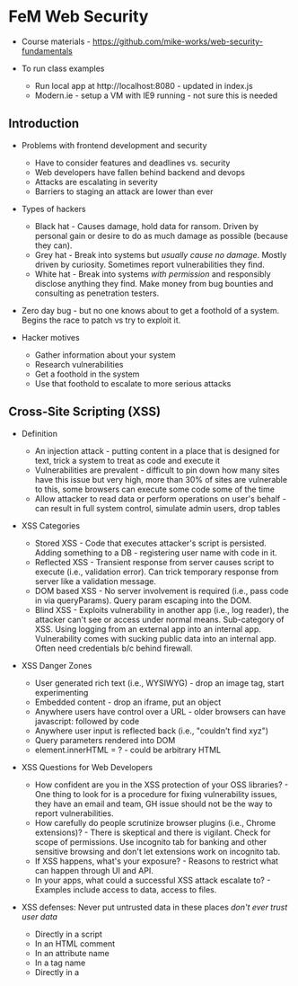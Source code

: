 # FeM Web Security

- Course materials - https://github.com/mike-works/web-security-fundamentals

- To run class examples

  - Run local app at http://localhost:8080 - updated in index.js
  - Modern.ie - setup a VM with IE9 running - not sure this is needed

## Introduction

- Problems with frontend development and security

  - Have to consider features and deadlines vs. security
  - Web developers have fallen behind backend and devops
  - Attacks are escalating in severity
  - Barriers to staging an attack are lower than ever

- Types of hackers

  - Black hat - Causes damage, hold data for ransom. Driven by personal gain or desire to do as much damage as possible (because they can).
  - Grey hat - Break into systems but _usually cause no damage_. Mostly driven by curiosity. Sometimes report vulnerabilities they find.
  - White hat - Break into systems _with permission_ and responsibly disclose anything they find. Make money from bug bounties and consulting as penetration testers.

- Zero day bug - but no one knows about to get a foothold of a system. Begins the race to patch vs try to exploit it.

- Hacker motives

  - Gather information about your system
  - Research vulnerabilities
  - Get a foothold in the system
  - Use that foothold to escalate to more serious attacks

## Cross-Site Scripting (XSS)

- Definition

  - An injection attack - putting content in a place that is designed for text, trick a system to treat as code and execute it
  - Vulnerabilities are prevalent - difficult to pin down how many sites have this issue but very high, more than 30% of sites are vulnerable to this, some browsers can execute some code some of the time
  - Allow attacker to read data or perform operations on user's behalf - can result in full system control, simulate admin users, drop tables

- XSS Categories

  - Stored XSS - Code that executes attacker's script is persisted. Adding something to a DB - registering user name with code in it.
  - Reflected XSS - Transient response from server causes script to execute (i.e., validation error). Can trick temporary response from server like a validation message.
  - DOM based XSS - No server involvement is required (i.e., pass code in via queryParams). Query param escaping into the DOM.
  - Blind XSS - Exploits vulnerability in another app (i.e., log reader), the attacker can't see or access under normal means. Sub-category of XSS. Using logging from an external app into an internal app. Vulnerability comes with sucking public data into an internal app. Often need credentials b/c behind firewall.

- XSS Danger Zones

  - User generated rich text (i.e., WYSIWYG) - drop an image tag, start experimenting
  - Embedded content - drop an iframe, put an object
  - Anywhere users have control over a URL - older browsers can have javascript: followed by code
  - Anywhere user input is reflected back (i.e., "couldn't find xyz")
  - Query parameters rendered into DOM
  - element.innerHTML = ? - could be arbitrary HTML

- XSS Questions for Web Developers

  - How confident are you in the XSS protection of your OSS libraries? - One thing to look for is a procedure for fixing vulnerability issues, they have an email and team, GH issue should not be the way to report vulnerabilities.
  - How carefully do people scrutinize browser plugins (i.e., Chrome extensions)? - There is skeptical and there is vigilant. Check for scope of permissions. Use incognito tab for banking and other sensitive browsing and don't let extensions work on incognito tab.
  - If XSS happens, what's your exposure? - Reasons to restrict what can happen through UI and API.
  - In your apps, what could a successful XSS attack escalate to? - Examples include access to data, access to files.

- XSS defenses: Never put untrusted data in these places
  _don't ever trust user data_

  - Directly in a script
  - In an HTML comment
  - In an attribute name
  - In a tag name
  - Directly in a <style> block

- XSS defenses: Escape data before putting it into HTML

  1. Sanitize data before it is persisted
  2. Sanitize data before it is presented on the screen

  - Usually want to do both, always holes in sanitation methods
  - Just about every view library does this automatically (e.g., React, View, Ember, etc.)

- Content Security Policy (CSP) - https://developer.mozilla.org/en-US/docs/Web/HTTP/CSP

  - For HTTP headers to check for XSS attempts
  - Can use Helmet.js - https://helmetjs.github.io/ for providing middleware checks for Express and others - for this example, goes into ./server/index.js
  - Browsers can't tell the difference between scripts downloaded from your origin vs another. It is a single execution context.
  - CSP allows us to tell modern browsers which sources they should trust, and for what types of resources
  - This information comes via a HTTP response header or meta tag
  - Multiple directives are separated by semicolon
  - Re-defining a directive with the same name has no effect
  - By default, directives are permissive
  - _Look at slides for a selection of CSP directives_

- Malicious Attachments

  - Malicious content can be included in attachments
  - Can add malicious content to images. There is a part of the image that is not seen (e.g., metadata pertaining to the image)
  - Example in class - used a jpg attachment to insert code onto an HTML page 😩

- Stopping Malicious Attachments

  - Be restrictive on file upload types
  - Don't trust mime types
  - Don't trust extensions
  - More files are accepted, it allows a drop site for users, becomes wasteland of XSS hell
  - Compress images, it will drop all non-visible data (tool to use Image Magic)
  - Research attachment types thoroughly - pdfs allow embedded code (e.g., JS)

## Cross-Site Request Forgery (CSRF)
